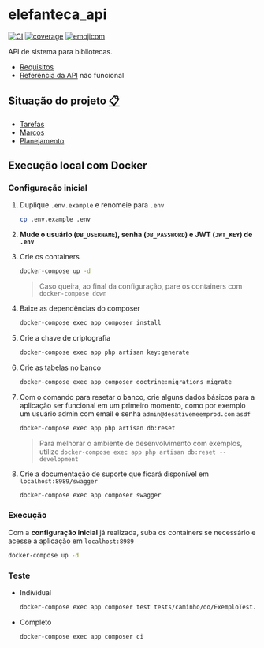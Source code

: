 # elefanteca_api

[![CI](https://github.com/nenitf/elefanteca_api/actions/workflows/ci.yml/badge.svg)](https://github.com/nenitf/elefanteca_api/actions/workflows/ci.yml) [![coverage](https://raw.githubusercontent.com/nenitf/elefanteca_api/gh-pages/coverage.svg)](https://neni.dev/elefanteca_api/coverage/index.html) [![emojicom](https://img.shields.io/badge/emojicom-%F0%9F%90%9B%20%F0%9F%86%95%20%F0%9F%92%AF%20%F0%9F%91%AE%20%F0%9F%86%98%20%F0%9F%92%A4-%23fff)](http://neni.dev/emojicom)

API de sistema para bibliotecas.

- [Requisitos](https://neni.dev/elefanteca_api/README.txt)
- [Referência da API](https://neni.dev/elefanteca_api/swagger/index.html?url=https://neni.dev/elefanteca_api/swagger/openapi.yaml) não funcional

## <a name="status"></a> Situação do projeto [:clipboard:](#status)

- [Tarefas](https://github.com/nenitf/elefanteca_api/issues)
- [Marcos](https://github.com/nenitf/elefanteca_api/milestones)
- [Planejamento](https://github.com/nenitf/elefanteca_api/projects/2)

## Execução local com Docker

### Configuração inicial

1. Duplique `.env.example` e renomeie para `.env`
    ```sh
    cp .env.example .env
    ```

2. **Mude o usuário (`DB_USERNAME`), senha (`DB_PASSWORD`) e JWT (`JWT_KEY`) de `.env`**

3. Crie os containers
    ```sh
    docker-compose up -d
    ```
    > Caso queira, ao final da configuração, pare os containers com ``docker-compose down``

4. Baixe as dependências do composer
    ```sh
    docker-compose exec app composer install
    ```

5. Crie a chave de criptografia
    ```sh
    docker-compose exec app php artisan key:generate
    ```

6. Crie as tabelas no banco
    ```sh
    docker-compose exec app composer doctrine:migrations migrate
    ```

7. Com o comando para resetar o banco, crie alguns dados básicos para a aplicação ser funcional em um primeiro momento, como por exemplo um usuário admin com email e senha ``admin@desativemeemprod.com`` ``asdf``
    ```sh
    docker-compose exec app php artisan db:reset
    ```

    > Para melhorar o ambiente de desenvolvimento com exemplos, utilize ``docker-compose exec app php artisan db:reset --development``


8. Crie a documentação de suporte que ficará disponível em `localhost:8989/swagger`
    ```sh
    docker-compose exec app composer swagger
    ```

### Execução

Com a **configuração inicial** já realizada, suba os containers se necessário e acesse a aplicação em `localhost:8989`

```sh
docker-compose up -d
```

### Teste

- Individual
    ```sh
    docker-compose exec app composer test tests/caminho/do/ExemploTest.php
    ```

- Completo
    ```sh
    docker-compose exec app composer ci
    ```

